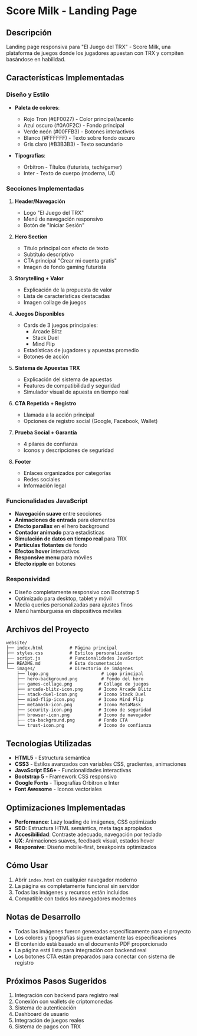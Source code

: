 # Score Milk - Landing Page

## Descripción
Landing page responsiva para "El Juego del TRX" - Score Milk, una plataforma de juegos donde los jugadores apuestan con TRX y compiten basándose en habilidad.

## Características Implementadas

### Diseño y Estilo
- **Paleta de colores**: 
  - Rojo Tron (#EF0027) - Color principal/acento
  - Azul oscuro (#0A0F2C) - Fondo principal
  - Verde neón (#00FFB3) - Botones interactivos
  - Blanco (#FFFFFF) - Texto sobre fondo oscuro
  - Gris claro (#B3B3B3) - Texto secundario

- **Tipografías**:
  - Orbitron - Títulos (futurista, tech/gamer)
  - Inter - Texto de cuerpo (moderna, UI)

### Secciones Implementadas

1. **Header/Navegación**
   - Logo "El Juego del TRX"
   - Menú de navegación responsivo
   - Botón de "Iniciar Sesión"

2. **Hero Section**
   - Título principal con efecto de texto
   - Subtítulo descriptivo
   - CTA principal "Crear mi cuenta gratis"
   - Imagen de fondo gaming futurista

3. **Storytelling + Valor**
   - Explicación de la propuesta de valor
   - Lista de características destacadas
   - Imagen collage de juegos

4. **Juegos Disponibles**
   - Cards de 3 juegos principales:
     - Arcade Blitz
     - Stack Duel
     - Mind Flip
   - Estadísticas de jugadores y apuestas promedio
   - Botones de acción

5. **Sistema de Apuestas TRX**
   - Explicación del sistema de apuestas
   - Features de compatibilidad y seguridad
   - Simulador visual de apuesta en tiempo real

6. **CTA Repetida + Registro**
   - Llamada a la acción principal
   - Opciones de registro social (Google, Facebook, Wallet)

7. **Prueba Social + Garantía**
   - 4 pilares de confianza
   - Iconos y descripciones de seguridad

8. **Footer**
   - Enlaces organizados por categorías
   - Redes sociales
   - Información legal

### Funcionalidades JavaScript

- **Navegación suave** entre secciones
- **Animaciones de entrada** para elementos
- **Efecto parallax** en el hero background
- **Contador animado** para estadísticas
- **Simulación de datos en tiempo real** para TRX
- **Partículas flotantes** de fondo
- **Efectos hover** interactivos
- **Responsive menu** para móviles
- **Efecto ripple** en botones

### Responsividad
- Diseño completamente responsivo con Bootstrap 5
- Optimizado para desktop, tablet y móvil
- Media queries personalizadas para ajustes finos
- Menú hamburguesa en dispositivos móviles

## Archivos del Proyecto

```
website/
├── index.html          # Página principal
├── styles.css          # Estilos personalizados
├── script.js           # Funcionalidades JavaScript
├── README.md           # Esta documentación
└── images/             # Directorio de imágenes
    ├── logo.png                    # Logo principal
    ├── hero-background.png         # Fondo del hero
    ├── games-collage.png          # Collage de juegos
    ├── arcade-blitz-icon.png      # Icono Arcade Blitz
    ├── stack-duel-icon.png        # Icono Stack Duel
    ├── mind-flip-icon.png         # Icono Mind Flip
    ├── metamask-icon.png          # Icono MetaMask
    ├── security-icon.png          # Icono de seguridad
    ├── browser-icon.png           # Icono de navegador
    ├── cta-background.png         # Fondo CTA
    └── trust-icon.png             # Icono de confianza
```

## Tecnologías Utilizadas

- **HTML5** - Estructura semántica
- **CSS3** - Estilos avanzados con variables CSS, gradientes, animaciones
- **JavaScript ES6+** - Funcionalidades interactivas
- **Bootstrap 5** - Framework CSS responsivo
- **Google Fonts** - Tipografías Orbitron e Inter
- **Font Awesome** - Iconos vectoriales

## Optimizaciones Implementadas

- **Performance**: Lazy loading de imágenes, CSS optimizado
- **SEO**: Estructura HTML semántica, meta tags apropiados
- **Accesibilidad**: Contraste adecuado, navegación por teclado
- **UX**: Animaciones suaves, feedback visual, estados hover
- **Responsive**: Diseño mobile-first, breakpoints optimizados

## Cómo Usar

1. Abrir `index.html` en cualquier navegador moderno
2. La página es completamente funcional sin servidor
3. Todas las imágenes y recursos están incluidos
4. Compatible con todos los navegadores modernos

## Notas de Desarrollo

- Todas las imágenes fueron generadas específicamente para el proyecto
- Los colores y tipografías siguen exactamente las especificaciones
- El contenido está basado en el documento PDF proporcionado
- La página está lista para integración con backend real
- Los botones CTA están preparados para conectar con sistema de registro

## Próximos Pasos Sugeridos

1. Integración con backend para registro real
2. Conexión con wallets de criptomonedas
3. Sistema de autenticación
4. Dashboard de usuario
5. Integración de juegos reales
6. Sistema de pagos con TRX

